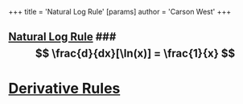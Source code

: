 +++
 title = 'Natural Log Rule'
[params]
	author = 'Carson West'
+++
## [Natural Log Rule](./../natural-log-rule/) ###  $$ \frac{d}{dx}[\ln(x)] = \frac{1}{x}  $$  


# [Derivative Rules](./../derivative-rules/)